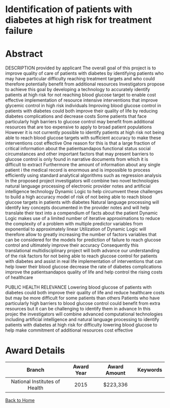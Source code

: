 
Identification of patients with diabetes at high risk for treatment failure
===========================================================================

# Abstract


DESCRIPTION  provided by applicant    The overall goal of this project is to improve quality of care of patients with diabetes by identifying patients who may have particular difficulty reaching treatment targets and who could therefore potentially benefit from additional resources  Investigators propose to achieve this goal by developing a technology to accurately identify patients at high risk for not reaching blood glucose target to enable cost effective implementation of resource intensive interventions that improve glycemic control in high risk individuals   Improving blood glucose control in patients with diabetes could both improve their quality of life by reducing diabetes complications and decrease costs  Some patients that face particularly high barriers to glucose control may benefit from additional resources that are too expensive to apply to broad patient populations  However  it is not currently possible to identify patients at high risk not being able to reach blood glucose targets with sufficient accuracy to make these interventions cost effective   One reason for this is that a large fraction of critical information about the patientsandapos  functional status  social circumstances and other important factors that may present barriers to glucose control is only found in narrative documents  from which it is difficult to extract  Furthermore  the amount of information about any single patient i the medical record is enormous  and is impossible to process efficiently using standard analytical algorithms such as regression analysis   In the proposed project investigators will combine two novel technologies   natural language processing of electronic provider notes and artificial intelligence technology Dynamic Logic   to help circumvent these challenges to build a high accuracy model of risk of not being able to reach blood glucose targets in patients with diabetes  Natural language processing will identify key concepts documented in the provider notes and will help translate their text into a compendium of facts about the patient  Dynamic Logic makes use of a limited number of iterative approximations to reduce the complexity of a problem with multiple predictor variables from exponential to approximately linear  Utilization of Dynamic Logic will therefore allow to greatly increasing the number of factors   variables that can be considered for the models for prediction of failure to reach glucose control  and ultimately improve their accuracy  Consequently this translational multidisciplinary project will both advance our understanding of the risk factors for not being able to reach glucose control for patients with diabetes and assist in real life implementation of interventions that can help lower their blood glucose  decrease the rate of diabetes complications  improve the patientsandapos  quality of life and help control the rising costs of healthcare    
   
PUBLIC HEALTH RELEVANCE   Lowering blood glucose of patients with diabetes could both improve their quality of life and reduce healthcare costs  but may be more difficult for some patients than others  Patients who have particularly high barriers to blood glucose control could benefit from extra resources  but it can be challenging to identify them in advance  In this projec the investigators will combine advanced computational technologies including artificial intelligence and natural language processing to identify patients with diabetes at high risk for difficulty lowering blood glucose to help make commitment of additional resources cost effective  

# Award Details

|Branch|Award Year|Award Amount|Keywords|
| :---: | :---: | :---: | :---: |
|National Institutes of Health|2015|$223,336||
  
  


[Back to Home](https://github.com/chrischow/dod_sbir_awards#2324)